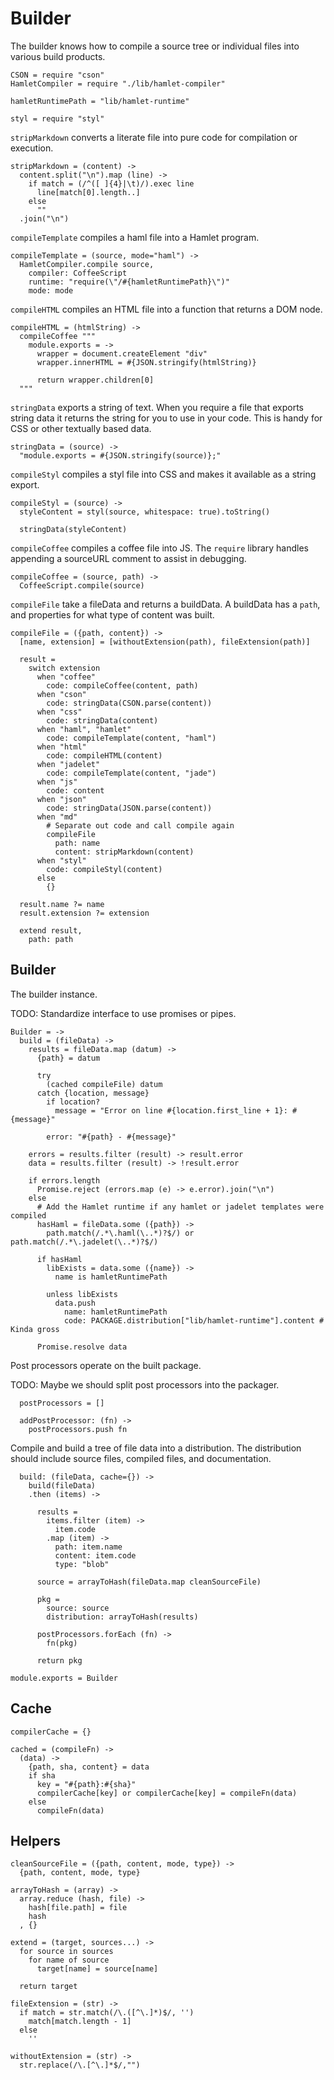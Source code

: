 Builder
=======

The builder knows how to compile a source tree or individual files into various
build products.

    CSON = require "cson"
    HamletCompiler = require "./lib/hamlet-compiler"

    hamletRuntimePath = "lib/hamlet-runtime"

    styl = require "styl"

`stripMarkdown` converts a literate file into pure code for compilation or execution.

    stripMarkdown = (content) ->
      content.split("\n").map (line) ->
        if match = (/^([ ]{4}|\t)/).exec line
          line[match[0].length..]
        else
          ""
      .join("\n")

`compileTemplate` compiles a haml file into a Hamlet program.

    compileTemplate = (source, mode="haml") ->
      HamletCompiler.compile source,
        compiler: CoffeeScript
        runtime: "require(\"/#{hamletRuntimePath}\")"
        mode: mode

`compileHTML` compiles an HTML file into a function that returns a DOM node.

    compileHTML = (htmlString) ->
      compileCoffee """
        module.exports = ->
          wrapper = document.createElement "div"
          wrapper.innerHTML = #{JSON.stringify(htmlString)}

          return wrapper.children[0]
      """

`stringData` exports a string of text. When you require a file that exports
string data it returns the string for you to use in your code. This is handy for
CSS or other textually based data.

    stringData = (source) ->
      "module.exports = #{JSON.stringify(source)};"

`compileStyl` compiles a styl file into CSS and makes it available as a string
export.

    compileStyl = (source) ->
      styleContent = styl(source, whitespace: true).toString()

      stringData(styleContent)

`compileCoffee` compiles a coffee file into JS. The `require` library handles
appending a sourceURL comment to assist in debugging.

    compileCoffee = (source, path) ->
      CoffeeScript.compile(source)

`compileFile` take a fileData and returns a buildData. A buildData has a `path`,
and properties for what type of content was built.

    compileFile = ({path, content}) ->
      [name, extension] = [withoutExtension(path), fileExtension(path)]

      result =
        switch extension
          when "coffee"
            code: compileCoffee(content, path)
          when "cson"
            code: stringData(CSON.parse(content))
          when "css"
            code: stringData(content)
          when "haml", "hamlet"
            code: compileTemplate(content, "haml")
          when "html"
            code: compileHTML(content)
          when "jadelet"
            code: compileTemplate(content, "jade")
          when "js"
            code: content
          when "json"
            code: stringData(JSON.parse(content))
          when "md"
            # Separate out code and call compile again
            compileFile
              path: name
              content: stripMarkdown(content)
          when "styl"
            code: compileStyl(content)
          else
            {}

      result.name ?= name
      result.extension ?= extension

      extend result,
        path: path

Builder
-------

The builder instance.

TODO: Standardize interface to use promises or pipes.

    Builder = ->
      build = (fileData) ->
        results = fileData.map (datum) ->
          {path} = datum

          try
            (cached compileFile) datum
          catch {location, message}
            if location?
              message = "Error on line #{location.first_line + 1}: #{message}"

            error: "#{path} - #{message}"

        errors = results.filter (result) -> result.error
        data = results.filter (result) -> !result.error

        if errors.length
          Promise.reject (errors.map (e) -> e.error).join("\n")
        else
          # Add the Hamlet runtime if any hamlet or jadelet templates were compiled
          hasHaml = fileData.some ({path}) ->
            path.match(/.*\.haml(\..*)?$/) or path.match(/.*\.jadelet(\..*)?$/)

          if hasHaml
            libExists = data.some ({name}) ->
              name is hamletRuntimePath

            unless libExists
              data.push
                name: hamletRuntimePath
                code: PACKAGE.distribution["lib/hamlet-runtime"].content # Kinda gross

          Promise.resolve data

Post processors operate on the built package.

TODO: Maybe we should split post processors into the packager.

      postProcessors = []

      addPostProcessor: (fn) ->
        postProcessors.push fn

Compile and build a tree of file data into a distribution. The distribution should
include source files, compiled files, and documentation.

      build: (fileData, cache={}) ->
        build(fileData)
        .then (items) ->

          results =
            items.filter (item) ->
              item.code
            .map (item) ->
              path: item.name
              content: item.code
              type: "blob"

          source = arrayToHash(fileData.map cleanSourceFile)

          pkg =
            source: source
            distribution: arrayToHash(results)

          postProcessors.forEach (fn) ->
            fn(pkg)

          return pkg

    module.exports = Builder

Cache
-----

    compilerCache = {}

    cached = (compileFn) ->
      (data) ->
        {path, sha, content} = data
        if sha
          key = "#{path}:#{sha}"
          compilerCache[key] or compilerCache[key] = compileFn(data)
        else
          compileFn(data)

Helpers
-------

    cleanSourceFile = ({path, content, mode, type}) ->
      {path, content, mode, type}

    arrayToHash = (array) ->
      array.reduce (hash, file) ->
        hash[file.path] = file
        hash
      , {}

    extend = (target, sources...) ->
      for source in sources
        for name of source
          target[name] = source[name]

      return target

    fileExtension = (str) ->
      if match = str.match(/\.([^\.]*)$/, '')
        match[match.length - 1]
      else
        ''

    withoutExtension = (str) ->
      str.replace(/\.[^\.]*$/,"")

